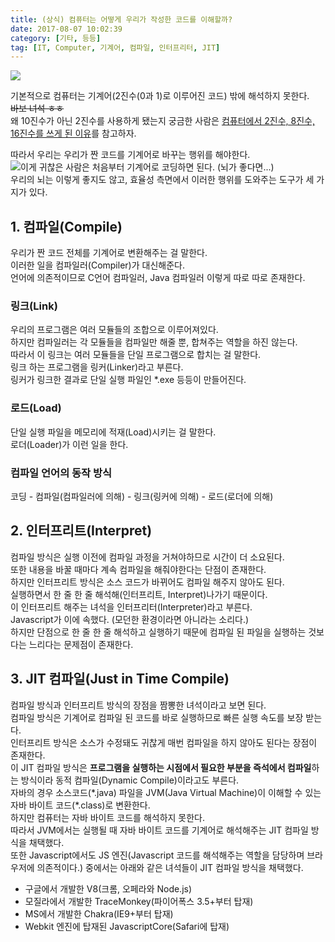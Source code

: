 ```yaml
---
title: (상식) 컴퓨터는 어떻게 우리가 작성한 코드를 이해할까?
date: 2017-08-07 10:02:39
category: [기타, 등등]
tag: [IT, Computer, 기계어, 컴파일, 인터프리터, JIT]
---
```

![](thumb.png)  

기본적으로 컴퓨터는 기계어(2진수(0과 1)로 이루어진 코드) 밖에 해석하지 못한다.  
~~바보 녀석 ㅎㅎ~~  
왜 10진수가 아닌 2진수를 사용하게 됐는지 궁금한 사람은 [컴퓨터에서 2진수, 8진수, 16진수를 쓰게 된 이유](/2017/08/07/computer-number-making-reason/)를 참고하자.  

따라서 우리는 우리가 짠 코드를 기계어로 바꾸는 행위를 해야한다.  
![이게 귀찮은 사람은 처음부터 기계어로 코딩하면 된다. (뇌가 좋다면...)](realprogrammers.png)  
우리의 뇌는 이렇게 좋지도 않고, 효율성 측면에서 이러한 행위를 도와주는 도구가 세 가지가 있다.

## 1. 컴파일(Compile)
우리가 짠 코드 전체를 기계어로 변환해주는 걸 말한다.  
이러한 일을 컴파일러(Compiler)가 대신해준다.  
언어에 의존적이므로 C언어 컴파일러, Java 컴파일러 이렇게 따로 따로 존재한다.  

### 링크(Link)
우리의 프로그램은 여러 모듈들의 조합으로 이루어져있다.  
하지만 컴파일러는 각 모듈들을 컴파일만 해줄 뿐, 합쳐주는 역할을 하진 않는다.  
따라서 이 링크는 여러 모듈들을 단일 프로그램으로 합치는 걸 말한다.  
링크 하는 프로그램을 링커(Linker)라고 부른다.  
링커가 링크한 결과로 단일 실행 파일인 *.exe 등등이 만들어진다.  

### 로드(Load)  
단일 실행 파일을 메모리에 적재(Load)시키는 걸 말한다.  
로더(Loader)가 이런 일을 한다.  

### 컴파일 언어의 동작 방식
코딩 - 컴파일(컴파일러에 의해) - 링크(링커에 의해) - 로드(로더에 의해)

## 2. 인터프리트(Interpret)
컴파일 방식은 실행 이전에 컴파일 과정을 거쳐야하므로 시간이 더 소요된다.  
또한 내용을 바꿀 때마다 계속 컴파일을 해줘야한다는 단점이 존재한다.  
하지만 인터프리트 방식은 소스 코드가 바뀌어도 컴파일 해주지 않아도 된다.  
실행하면서 한 줄 한 줄 해석해(인터프리트, Interpret)나가기 때문이다.  
이 인터프리트 해주는 녀석을 인터프리터(Interpreter)라고 부른다.    
Javascript가 이에 속했다. (모던한 환경이라면 아니라는 소리다.)  
하지만 단점으로 한 줄 한 줄 해석하고 실행하기 때문에 컴파일 된 파일을 실행하는 것보다는 느리다는 문제점이 존재한다.  

## 3. JIT 컴파일(Just in Time Compile)
컴파일 방식과 인터프리트 방식의 장점을 짬뽕한 녀석이라고 보면 된다.  
컴파일 방식은 기계어로 컴파일 된 코드를 바로 실행하므로 빠른 실행 속도를 보장 받는다.    
인터프리트 방식은 소스가 수정돼도 귀찮게 매번 컴파일을 하지 않아도 된다는 장점이 존재한다.  
이 JIT 컴파일 방식은 **프로그램을 실행하는 시점에서 필요한 부분을 즉석에서 컴파일**하는 방식이라 동적 컴파일(Dynamic Compile)이라고도 부른다.  
자바의 경우 소스코드(\*.java) 파일을 JVM(Java Virtual Machine)이 이해할 수 있는 자바 바이트 코드(\*.class)로 변환한다.  
하지만 컴퓨터는 자바 바이트 코드를 해석하지 못한다.  
따라서 JVM에서는 실행될 때 자바 바이트 코드를 기계어로 해석해주는 JIT 컴파일 방식을 채택했다.  
또한 Javascript에서도 JS 엔진(Javascript 코드를 해석해주는 역할을 담당하며 브라우저에 의존적이다.) 중에서는 아래와 같은 녀석들이 JIT 컴파일 방식을 채택했다.  
* 구글에서 개발한 V8(크롬, 오페라와 Node.js)  
* 모질라에서 개발한 TraceMonkey(파이어폭스 3.5+부터 탑재)  
* MS에서 개발한 Chakra(IE9+부터 탑재)  
* Webkit 엔진에 탑재된 JavascriptCore(Safari에 탑재)  